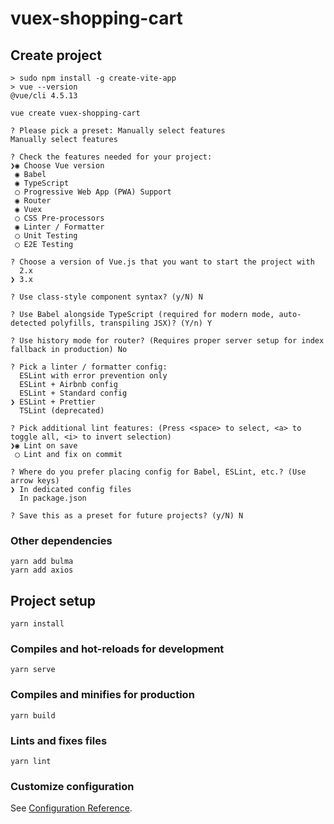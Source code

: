 # vuex-shopping-cart



## Create project
```
> sudo npm install -g create-vite-app
> vue --version
@vue/cli 4.5.13
```

```
vue create vuex-shopping-cart
```

```
? Please pick a preset: Manually select features
Manually select features

? Check the features needed for your project:
❯◉ Choose Vue version
 ◉ Babel
 ◉ TypeScript
 ◯ Progressive Web App (PWA) Support
 ◉ Router
 ◉ Vuex
 ◯ CSS Pre-processors
 ◉ Linter / Formatter
 ◯ Unit Testing
 ◯ E2E Testing

? Choose a version of Vue.js that you want to start the project with
  2.x
❯ 3.x

? Use class-style component syntax? (y/N) N

? Use Babel alongside TypeScript (required for modern mode, auto-detected polyfills, transpiling JSX)? (Y/n) Y

? Use history mode for router? (Requires proper server setup for index fallback in production) No

? Pick a linter / formatter config:
  ESLint with error prevention only
  ESLint + Airbnb config
  ESLint + Standard config
❯ ESLint + Prettier
  TSLint (deprecated)

? Pick additional lint features: (Press <space> to select, <a> to toggle all, <i> to invert selection)
❯◉ Lint on save
 ◯ Lint and fix on commit

? Where do you prefer placing config for Babel, ESLint, etc.? (Use arrow keys)
❯ In dedicated config files
  In package.json

? Save this as a preset for future projects? (y/N) N
```

### Other dependencies

```
yarn add bulma
yarn add axios
```

## Project setup

```
yarn install
```

### Compiles and hot-reloads for development

```
yarn serve
```

### Compiles and minifies for production

```
yarn build
```

### Lints and fixes files

```
yarn lint
```

### Customize configuration

See [Configuration Reference](https://cli.vuejs.org/config/).
